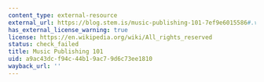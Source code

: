 ```yaml
---
content_type: external-resource
external_url: https://blog.stem.is/music-publishing-101-7ef9e6015586#.v263rf4ex
has_external_license_warning: true
license: https://en.wikipedia.org/wiki/All_rights_reserved
status: check_failed
title: Music Publishing 101
uid: a9ac43dc-f94c-44b1-9ac7-9d6c73ee1810
wayback_url: ''
---
```

